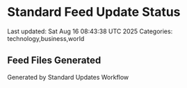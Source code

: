 # Standard Feed Update Status
Last updated: Sat Aug 16 08:43:38 UTC 2025
Categories: technology,business,world

## Feed Files Generated

Generated by Standard Updates Workflow
